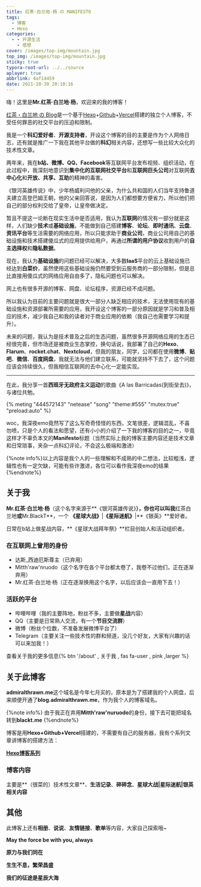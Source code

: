 ```yaml
---
title: 红茶·白兰地·杨 の MANIFESTO
tags:
  - 博客
  - Hexo
categories:
  - - 开源生活
    - 感想
cover: /images/top-img/mountain.jpg
top_img: /images/top-img/mountain.jpg
sticky: true
typora-root-url: ../../source
aplayer: true
abbrlink: 4af14459
date: 2021-10-30 20:10:16
---
```




嗨！这里是**Mr.红茶·白兰地·杨**，欢迎来的我的博客！

[红茶・白兰地 の Blog](https://blog.admiralthrawn.me)是一个基于[Hexo](https://hexo.io)+[Github](https://github.com)+[Vercel](https://vercel.com)搭建的独立个人博客，不受任何罪恶的社交平台的压迫和限制。

我是一个**科幻爱好者**、**开源支持者**，开设这个博客的目的主要是作为个人网络日志，还有就是推广一下我在其他平台做的**科幻**相关内容，还想写一些比较大众化的技术性文章。

两年来，我在**b站、微博、QQ、Facebook**等互联网平台发布视频、组织活动，在此过程中，我深刻地意识到**集中化的互联网社交平台**和**互联网巨头公司**对互联网**去中心化**和**开放、共享、互助**的精神的毒害。

《银河英雄传说》中，少年杨威利问他的父亲，为什么共和国的人们当年支持鲁道夫建立高登巴姆王朝，他的父亲回答说，是因为人们都想要方便省力，所以他们把自己的部分权利交给了皇帝，让皇帝做决定。

暂且不提这一论断在现实生活中是否适用，我认为**互联网**的情况有一部分就是这样，人们缺少**技术**或**基础设施**，不能做到自己搭建**博客**、**论坛**、**即时通讯**、**云盘**、**资讯平台**等生活需要的网络应用，所以只能求助于**商业公司**，商业公司用自己的基础设施和技术搭建傻瓜式的应用提供给用户，再通过**所谓的用户协议**收割用户的**自主选择权**和**隐私数据**。

现在，我认为**基础设施**的问题已经可以解决，大多数**IaaS**平台的云上基础设施已经达到**白菜价**，虽然使用这些基础设施仍然要受到云服务商的一部分限制，但是总比直接用傻瓜式的网络应用自由多了，隐私问题也可以解决。

网上也有很多开源的博客、网盘、论坛程序，资源已经不成问题。

所以我认为目前的主要问题就是很大一部分人缺乏相应的技术，无法使用现有的基础设施和资源部署所需要的应用，我开设这个博客的一部分原因就是学习和普及相应的技术，减少我自己和我的读者对于商业应用的依赖（我自己也需要学习和提升）。

未来的问题，我认为是技术普及之后的生态问题，虽然很多开源网络应用的生态已经很完善，但市场还是被商业生态掌控，换句话说，我部署了自己的**Hexo**、**Flarum**、**rocket.chat**、**Nextcloud**，但我的朋友，同学，公司都在使用**微博**、**贴吧**、**微信**、**百度网盘**，我就无法与他们建立联系，可能就坚持不下去了，这个问题应该会持续很久，但我相信互联网的去中心化一定能实现。

----------

在此，我分享一首**西班牙无政府主义运动**的歌曲《A las Barricadas(到街垒去)》，与诸位共勉。

{% meting "444572143" "netease" "song" "theme:#555" "mutex:true" "preload:auto" %}

woc，我深夜emo竟然写了这么写奇奇怪怪的东西，文笔很差，逻辑混乱，不喜勿喷，只是个人的看法和愿望，还有小小的介绍了一下我的博客的目的之一，毕竟这样才不辜负本文的**Manifesto**标题（当然实际上我的博客主要内容还是技术文章和日常琐事，夹杂一点科幻评论，不会这么极端和激进）

{%note info%}以上内容是我个人的一些理解和不成熟的中二想法，比较粗浅，逻辑性也有一定欠缺，可能有些许激进，各位可以看作我深夜emo的结果{%endnote%}

## 关于我

**Mr.红茶·白兰地·杨**（这个名字来源于**《银河英雄传说》**），你也可以叫我**红茶白兰地**或**Mr.BlackT**，一个 **《星球大战》**|**《星际迷航》**|**《银英》**爱好者。

日常在b站上做星战内容，**《星球大战拜年祭》**栏目创始人和活动组织者。

### 在互联网上曾用的身份

- 达斯_西迪厄斯尊主（已弃用）
- Mitth'raw'nruodo（这个名字在各个平台都太卷了，我卷不过他们，正在逐渐弃用）
- Mr.红茶·白兰地·杨（正在逐渐换用这个名字，以后应该会一直用下去！）

### 活跃的平台

- 哔哩哔哩（我的主要阵地，粉丝不多，主要做**星战**内容）
- QQ（主要是日常熟人交流，有一个**节目交流群**）
- 微博（粉丝个位数，不准备发展微博平台了）
- Telegram（主要关注一些技术性的群和频道，没几个好友，大家有兴趣的话可以来加我！）

查看关于我的更多信息{% btn '/about' , 关于我 , fas fa-user , pink ,larger %}

## 关于此博客

**admiralthrawn.me**这个域名是今年七月买的，原本是为了搭建我的个人网盘，后来顺便开通了**blog.admiralthrawn.me**，作为我个人的博客域名。

{%note info%} 由于我正在弃用**Mitth'raw'nuruodo**的身份，接下去可能把域名转到**blackt.me** {%endnote%}

博客是用**Hexo+Github+Vercel**搭建的，不需要有自己的服务器，我有个系列文章讲博客的搭建方法：

**[Hexo博客系列](/categories/Hexo博客系列/)**

### 博客内容

主要是**（很菜的）技术性文章**、**生活记录**、**碎碎念**、**星球大战|星际迷航|银英相关内容**

## 其他

此博客上还有**相册**、**说说**、**友情链接**、**歌单**等内容，大家自己探索哦~

**May the force be with you, always**



**原力与我们同在**

**生生不息，繁荣昌盛**

**我们的征途是星辰大海**
